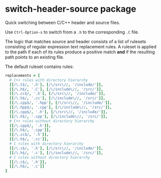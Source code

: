 # switch-header-source package

Quick switching between C/C++ header and source files.

Use ```Ctrl-Option-s``` to switch from a ```.h``` to the corresponding ```.C``` file.

The logic that matches source and header consists of a list of rulesets
consisting of regular expression text replacement rules. A ruleset is applied to
the path if each of its rules produce a positive match **and** if the resulting
path points to an existing file.

The default ruleset contains rules:

```coffee
replacements = [
  # C++ rules with directory hierarchy
  [[/\.C$/, '.h'], [/\/src\//, '/include/']],
  [[/\.h$/, '.C'], [/\/include\//, '/src/']],
  [[/\.cc$/, '.h'], [/\/src\//, '/include/']],
  [[/\.h$/, '.cc'], [/\/include\//, '/src/']],
  [[/\.cpp$/, '.hpp'], [/\/src\//, '/include/']],
  [[/\.hpp$/, '.cpp'], [/\/include\//, '/src/']],
  [[/\.cpp$/, '.h'], [/\/src\//, '/include/']],
  [[/\.h$/, '.cpp'], [/\/include\//, '/src/']],
  # C++ rules without directory hierarchy
  [[/\.cpp$/, '.h']],
  [[/\.h$/, '.cpp']],
  [[/\.cc$/, '.h']],
  [[/\.h$/, '.cc']],
  # C rules with directory hierarchy
  [[/\.c$/, '.h'], [/\/src\//, '/include/']],
  [[/\.h$/, '.c'], [/\/include\//, '/src/']],
  # C rules without directory hierarchy
  [[/\.c$/, '.h']],
  [[/\.h$/, '.c']]
]
```
